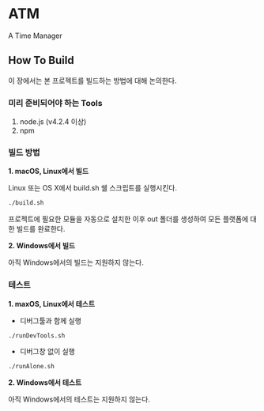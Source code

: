 # ATM 
A Time Manager 

## How To Build
이 장에서는 본 프로젝트를 빌드하는 방법에 대해 논의한다.


### 미리 준비되어야 하는 Tools
1. node.js (v4.2.4 이상)
1. npm


### 빌드 방법
**1. macOS, Linux에서 빌드**

Linux 또는 OS X에서 build.sh 쉘 스크립트를 실행시킨다.
```bash
./build.sh
```

프로젝트에 필요한 모듈을 자동으로 설치한 이후 out 폴더를 생성하여 모든 플랫폼에 대한 빌드를 완료한다.

**2. Windows에서 빌드**


아직 Windows에서의 빌드는 지원하지 않는다.


### 테스트
**1. maxOS, Linux에서 테스트**

- 디버그툴과 함께 실행
```bash
./runDevTools.sh
```

- 디버그창 없이 실행
```bash
./runAlone.sh
```

**2. Windows에서 테스트**

아직 Windows에서의 테스트는 지원하지 않는다.
